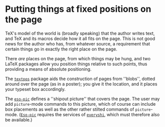 # Putting things at fixed positions on the page

TeX's model of the world is (broadly speaking) that the author
writes text, and TeX and its macros decide how it all fits on the
page.  This is not good news for the author who has, from whatever
source, a requirement that certain things go in exactly the right
place on the page.

There _are_ places on the page, from which things may be hung,
and two LaTeX packages allow you position things relative to such
points, thus providing a means of absolute positioning.

The [`textpos`](http://ctan.org/pkg/textpos) package aids the construction of pages from
''blobs'', dotted around over the page (as in a poster); you give it
the location, and it places your typeset box accordingly.

The [`eso-pic`](http://ctan.org/pkg/eso-pic) defines a ''shipout picture'' that covers the
page.  The user may add `picture`-mode commands to this
picture, which of course can include box placements as well as the
other rather stilted commands of `picture`-mode.
([`Eso-pic`](http://ctan.org/pkg/Eso-pic) requires the services of [`everyshi`](http://ctan.org/pkg/everyshi), which
must therefore also be available.)

